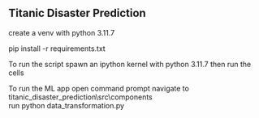 ## Titanic Disaster Prediction

create a venv with python 3.11.7

pip install -r requirements.txt

To run the script
    spawn an ipython kernel with python 3.11.7
    then run the cells

To run the ML app
    open command prompt
    navigate to  titanic_disaster_prediction\src\components\
    run python data_transformation.py
